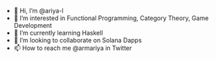 - 👋 Hi, I’m @ariya-l
- 👀 I’m interested in Functional Programming, Category Theory, Game Development
- 🌱 I’m currently learning Haskell
- 💞️ I’m looking to collaborate on Solana Dapps
- 📫 How to reach me @armariya in Twitter

<!---
0bytespeak/0bytespeak is a ✨ special ✨ repository because its `README.md` (this file) appears on your GitHub profile.
You can click the Preview link to take a look at your changes.
--->
